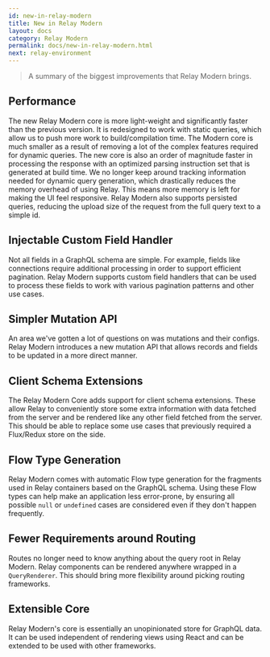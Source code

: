```yaml
---
id: new-in-relay-modern
title: New in Relay Modern
layout: docs
category: Relay Modern
permalink: docs/new-in-relay-modern.html
next: relay-environment
---
```


> A summary of the biggest improvements that Relay Modern brings.

## Performance

The new Relay Modern core is more light-weight and significantly faster than the previous version. It is redesigned to work with static queries, which allow us to push more work to build/compilation time. The Modern core is much smaller as a result of removing a lot of the complex features required for dynamic queries. The new core is also an order of magnitude faster in processing the response with an optimized parsing instruction set that is generated at build time. We no longer keep around tracking information needed for dynamic query generation, which drastically reduces the memory overhead of using Relay. This means more memory is left for making the UI feel responsive. Relay Modern also supports persisted queries, reducing the upload size of the request from the full query text to a simple id.

## Injectable Custom Field Handler

Not all fields in a GraphQL schema are simple. For example, fields like connections require additional processing in order to support efficient pagination. Relay Modern supports custom field handlers that can be used to process these fields to work with various pagination patterns and other use cases.

## Simpler Mutation API

An area we've gotten a lot of questions on was mutations and their configs. Relay Modern introduces a new mutation API that allows records and fields to be updated in a more direct manner.

## Client Schema Extensions

The Relay Modern Core adds support for client schema extensions. These allow Relay to conveniently store some extra information with data fetched from the server and be rendered like any other field fetched from the server. This should be able to replace some use cases that previously required a Flux/Redux store on the side.

## Flow Type Generation

Relay Modern comes with automatic Flow type generation for the fragments used in Relay containers based on the GraphQL schema. Using these Flow types can help make an application less error-prone, by ensuring all possible `null` or `undefined` cases are considered even if they don't happen frequently.

## Fewer Requirements around Routing

Routes no longer need to know anything about the query root in Relay Modern. Relay components can be rendered anywhere wrapped in a `QueryRenderer`. This should bring more flexibility around picking routing frameworks.

## Extensible Core

Relay Modern's core is essentially an unopinionated store for GraphQL data. It can be used independent of rendering views using React and can be extended to be used with other frameworks.
